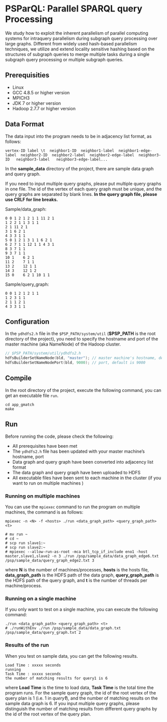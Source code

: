 # PSParQL: Parallel SPARQL query Processing

We study how to exploit the inherent parallelism of parallel computing systems for intraquery parallelism during subgraph query processing over large graphs. Different from widely used hash-based parallelism techniques, we utilize and extend locality sensitive hashing based on the structures of subgraph queries to merge multiple tasks during a single subgraph query processing or multiple subgraph queries. 



## Prerequisities

- Linux
- GCC 4.8.5 or higher version
- MPICH3
- JDK 7 or higher version
- Hadoop 2.7.7 or higher version



## Data Format

The data input into the program needs to be in adjacency list format, as follows:

```
vertex-ID label \t  neighbor1-ID  neighbor1-label  neighbor1-edge-label  neighbor2-ID  neighbor2-label  neighbor2-edge-label  neighbor3-ID   neighbor3-label   neighbor3-edge-label...
```

In the **sample_data** directory of the project, there are sample data graph and query graph.

If you need to input multiple query graphs, please put multiple query graphs in one file. The id of the vertex of each query graph must be unique, and the query graphs are separated by blank lines. **In the query graph file, please use CRLF for line breaks.**

Sample/data_graph:

```
0 0	1 2 1 2 1 1 11 2 1
1 2	2 1 1 3 1 1
2 1	11 2 1
3 1	6 2 1
4 3	3 1 1
5 0	1 2 1 3 1 1 6 2 1
6 2	7 1 1 12 1 1 4 3 1
8 3	7 1 1
9 3	7 1 1
10 1	6 2 1
11 2	7 1 1
13 2	12 1 1
14 3	12 1 2
15 0	6 2 1 10 1 1
```

Sample/query_graph:

```
0 0	1 2 1 2 1 1
1 2	3 1 1
2 1	1 2 1
4 3	3 1 1
```


## Configuration

In the `ydhdfs2.h` file in the `$PSP_PATH/system/util` (**$PSP_PATH** is the root directory of the project), you need to specify the hostname and port of the master machine (aka NameNode) of the Hadoop cluster. 

```c++
// $PSP_PATH/system/util/ydhdfs2.h
hdfsBuilderSetNameNode(bld, "master"); // master machine's hostname, default is master
hdfsBuilderSetNameNodePort(bld, 9000); // port, default is 9000
```



## Compile

In the root directory of the project, execute the following command, you can get an executable file `run`.

```shell
cd app_gmatch
make
```



## Run

Before running the code, please check the following:

- All prerequisites have been met
- The `ydhdfs2.h` file has been updated with your master machine’s hostname, port
- Data graph and query graph have been converted into adjacency list format
- The data graph and query graph have been uploaded to HDFS
- All executable files have been sent to each machine in the cluster (if you want to run on multiple machines )

### Running on multiple machines

You can use the `mpiexec` command to run the program on multiple machines, the command is as follows:

```shell
mpiexec -n <N> -f <hosts> ./run <data_graph_path> <query_graph_path> <t>

# mv run ~
# cd ~
# scp run slave1:~
# scp run slave2:~
# mpiexec --allow-run-as-root -mca btl_tcp_if_include eno1 -host master,slave1,slave2 -n 3 ./run /psp/sample_data/data_graph_edge6.txt /psp/sample_data/query_graph_edge2.txt 3
```

where **N** is the number of machines/processes, **hosts** is the hosts file, **data_graph_path** is the HDFS path of the data graph, **query_graph_path** is the HDFS path of the query graph, and **t** is the number of threads per machine/process.

### Running on a single machine

If you only want to test on a single machine, you can execute the following command:

```shell
./run <data_graph_path> <query_graph_path> <t>
# ./runWithEnv ./run /psp/sample_data/data_graph.txt /psp/sample_data/query_graph.txt 2
```

### Results of the run

When you test on sample data, you can get the following results.

```shell
Load Time : xxxxx seconds
running
Task Time : xxxxx seconds
the number of matching results for query1 is 6
```

where **Load Time** is the time to load data, **Task Time** is the total time the program runs. For the sample query graph, the id of the root vertex of the query plan is 1 (i.e. 1 in *query**1***), and the number of matching results on the sample data graph is 6. If you input multiple query graphs, please distinguish the number of matching results from different query graphs by the id of the root vertex of the query plan.

